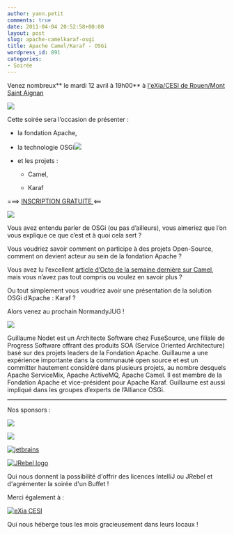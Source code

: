 ```yaml
---
author: yann.petit
comments: true
date: 2011-04-04 20:52:58+00:00
layout: post
slug: apache-camelkaraf-osgi
title: Apache Camel/Karaf - OSGi
wordpress_id: 891
categories:
- Soirée
---
```






Venez nombreux** le mardi 12 avril à 19h00** à [l'eXia/CESI de Rouen/Mont Saint Aignan](http://maps.google.fr/maps?oe=utf-8&rls=com.ubuntu:en-US:official&client=firefox-a&um=1&ie=UTF-8&q=eXia+CESI+Rouen&fb=1&gl=fr&hq=eXia+CESI&hnear=Rouen&cid=0,0,14303900307713815448&ei=VLLMSrNth5OMB4j5_YIH&sa=X&oi=local_result&ct=image&resnum=1)

![](http://www.normandyjug.org/wp-content/uploads/2011/04/asf-logo.png)







Cette soirée sera l’occasion de présenter :





	
  * la fondation Apache,

	
  * la technologie OSGi![](http://www.normandyjug.org/wp-content/uploads/2011/04/karaf-logo-300x80.png)

	
  * et les projets :

	
    * Camel,

	
    * Karaf







===> [ INSCRIPTION GRATUITE ](http://jugevents.org/jugevents/event/show.html?id=36576)<==





![](http://www.normandyjug.org/wp-content/uploads/2011/04/camel-box-small.png)

Vous avez entendu parler de OSGi (ou pas d’ailleurs), vous aimeriez que l’on vous explique ce que c’est et à quoi cela sert ?

Vous voudriez savoir comment on participe à des projets Open-Source, comment on devient acteur au sein de la fondation Apache ?

Vous avez lu l’excellent [article d’Octo de la semaine dernière sur Camel](http://blog.octo.com/apache-camel-un-framework-pour-les-integrer-tous/), mais vous n’avez pas tout compris ou voulez en savoir plus ?

Ou tout simplement vous voudriez avoir une présentation de la solution OSGi d’Apache : Karaf ?

Alors venez au prochain NormandyJUG !



[![](http://www.normandyjug.org/wp-content/uploads/2011/04/me-150x150.jpg)](http://www.blogger.com/profile/16560449735432714687)

Guillaume Nodet est un Architecte Software chez FuseSource, une filiale de Progress Software offrant des produits SOA (Service Oriented Architecture) basé sur des projets leaders de la Fondation Apache. Guillaume a une expérience importante dans la communauté open source et est un committer hautement considéré dans plusieurs projets, au nombre desquels Apache ServiceMix, Apache ActiveMQ, Apache Camel. Il est membre de la Fondation Apache et vice-président pour Apache Karaf. Guillaume est aussi impliqué dans les groupes d’experts de l’Alliance OSGi.







* * *





Nos sponsors :



[![](http://www.normandyjug.org/wp-content/uploads/2009/12/logo_enovea.jpg)](http://www.enovea.net/)


[![](http://www.normandyjug.org/wp-content/uploads/2011/04/agileit1.png)](http://www.normandyjug.org/wp-content/uploads/2011/04/agileit1.png)


[![jetbrains](http://www.normandyjug.org/wp-content/uploads/2009/12/jetbrains_banner_120x60.gif)](http://www.jetbrains.com)

[![JRebel logo](http://www.zeroturnaround.com/wp-content/themes/zeroturnaround4.0/gfx/i_jrebel_logo.png)](http://www.zeroturnaround.com)

Qui nous donnent la possibilité d'offrir des licences IntelliJ ou JRebel et d'agrémenter la soirée d'un Buffet !

Merci également à :


[![eXia CESI](http://www.normandyjug.org/wp-content/uploads/2011/04/logo.png)](http://www.normandyjug.org/wp-content/uploads/2011/04/logo.png)


Qui nous héberge tous les mois gracieusement dans leurs locaux !
